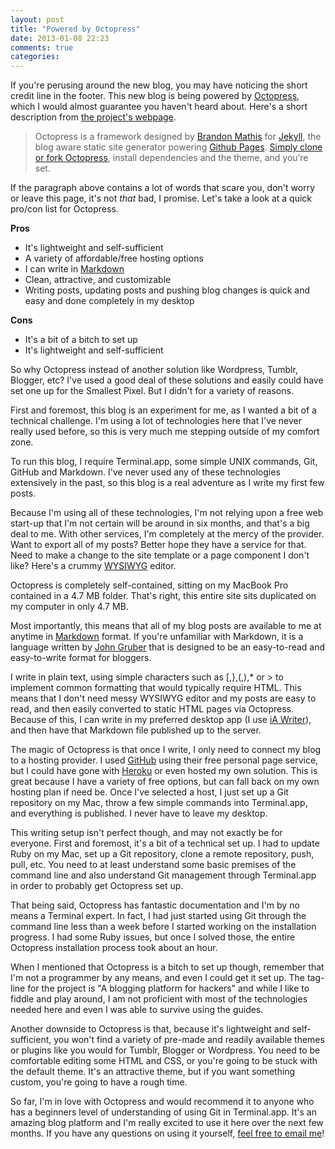 ```yaml
---
layout: post
title: "Powered by Octopress"
date: 2013-01-08 22:23
comments: true
categories: 
---
```

If you're perusing around the new blog, you may have noticing the short credit line in the footer. This new blog is being powered by [Octopress](http://octopress.org), which I would almost guarantee you haven't heard about. Here's a short description from [the project's webpage](http://octopress.org).

>Octopress is a framework designed by [Brandon Mathis](http://brandonmathis.com/) for [Jekyll](http://github.com/mojombo/jekyll), the blog aware static site generator powering [Github Pages](http://pages.github.com/). [Simply clone or fork Octopress](https://github.com/imathis/octopress), install dependencies and the theme, and you’re set.

If the paragraph above contains a lot of words that scare you, don't worry or leave this page, it's not *that* bad, I promise. Let's take a look at a quick pro/con list for Octopress.

**Pros**

+ It's lightweight and self-sufficient
+ A variety of affordable/free hosting options
+ I can write in [Markdown](http://daringfireball.net/projects/markdown/)
+ Clean, attractive, and customizable
+ Writing posts, updating posts and pushing blog changes is quick and easy and done completely in my desktop

**Cons**

+ It's a bit of a bitch to set up
+ It's lightweight and self-sufficient

So why Octopress instead of another solution like Wordpress, Tumblr, Blogger, etc? I've used a good deal of these solutions and easily could have set one up for the Smallest Pixel. But I didn't for a variety of reasons.

First and foremost, this blog is an experiment for me, as I wanted a bit of a technical challenge. I'm using a lot of technologies here that I've never really used before, so this is very much me stepping outside of my comfort zone. 

To run this blog, I require Terminal.app, some simple UNIX commands, Git, GitHub and Markdown. I've never used any of these technologies extensively in the past, so this blog is a real adventure as I write my first few posts.

Because I'm using all of these technologies, I'm not relying upon a free web start-up that I'm not certain will be around in six months, and that's a big deal to me. With other services, I'm completely at the mercy of the provider. Want to export all of my posts? Better hope they have a service for that. Need to make a change to the site template or a page component I don't like? Here's a crummy [WYSIWYG](http://lmgtfy.com/?q=WYSIWYG) editor.

Octopress is completely self-contained, sitting on my MacBook Pro contained in a 4.7 MB folder. That's right, this entire site sits duplicated on my computer in only 4.7 MB. 

Most importantly, this means that all of my blog posts are available to me at anytime in [Markdown](http://daringfireball.net/projects/markdown/) format. If you're unfamiliar with Markdown, it is a language written by [John Gruber](http://daringfireball.com) that is designed to be an easy-to-read and easy-to-write format for bloggers. 

I write in plain text, using simple characters such as [,},(,),* or > to implement common formatting that would typically require HTML. This means that I don't need messy WYSIWYG editor and my posts are easy to read, and then easily converted to static HTML pages via Octopress. Because of this, I can write in my preferred desktop app (I use [iA Writer](http://www.iawriter.com/)), and then have that Markdown file published up to the server.

The magic of Octopress is that once I write, I only need to connect my blog to a hosting provider. I used [GitHub](http://github.com) using their free personal page service, but I could have gone with [Heroku](http://heroku.com) or even hosted my own solution. This is great because I have a variety of free options, but can fall back on my own hosting plan if need be. Once I've selected a host, I just set up a Git repository on my Mac, throw a few simple commands into Terminal.app, and everything is published. I never have to leave my desktop.

This writing setup isn't perfect though, and may not exactly be for everyone. First and foremost, it's a bit of a technical set up. I had to update Ruby on my Mac, set up a Git repository, clone a remote repository, push, pull, etc. You need to at least understand some basic premises of the command line and also understand Git management through Terminal.app in order to probably get Octopress set up. 

That being said, Octopress has fantastic documentation and I'm by no means a Terminal expert. In fact, I had just started using Git through the command line less than a week before I started working on the installation progress. I had some Ruby issues, but once I solved those, the entire Octopress installation process took about an hour. 

When I mentioned that Octopress is a bitch to set up though, remember that I'm not a programmer by any means, and even I could get it set up. The tag-line for the project is "A blogging platform for hackers" and while I like to fiddle and play around, I am not proficient with most of the technologies needed here and even I was able to survive using the guides.

Another downside to Octopress is that, because it's lightweight and self-sufficient, you won't find a variety of pre-made and readily available themes or plugins like you would for Tumblr, Blogger or Wordpress. You need to be comfortable editing some HTML and CSS, or you're going to be stuck with the default theme. It's an attractive theme, but if you want something custom, you're going to have a rough time.

So far, I'm in love with Octopress and would recommend it to anyone who has a beginners level of understanding of using Git in Terminal.app. It's an amazing blog platform and I'm really excited to use it here over the next few months. If you have any questions on using it yourself, [feel free to email me](mailto:cameron@cameronbanga.com)!
 
